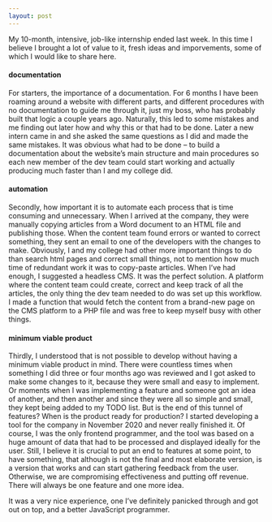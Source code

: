 ```yaml
---
layout: post
---
```

My 10-month, intensive, job-like internship ended last week. In this time I believe I brought a lot of value to it, fresh ideas and imporvements, some of which I would like to share here. 

#### documentation
For starters, the importance of a documentation. For 6 months I have been roaming around a website with different parts, and different procedures with no documentation to guide me through it, just my boss, who has probably built that logic a couple years ago. Naturally, this led to some mistakes and me finding out later how and why this or that had to be done. Later a new intern came in and she asked the same questions as I did and made the same mistakes. It was obvious what had to be done – to build a documentation about the website’s main structure and main procedures so each new member of the dev team could start working and actually producing much faster than I and my college did.

#### automation
Secondly, how important it is to automate each process that is time consuming and unnecessary. When I arrived at the company, they were manually copying articles from a Word document to an HTML file and publishing those. When the content team found errors or wanted to correct something, they sent an email to one of the developers with the changes to make. Obviously, I and my college had other more important things to do than search html pages and correct small things, not to mention how much time of redundant work it was to copy-paste articles. When I’ve had enough, I suggested a headless CMS. It was the perfect solution. A platform where the content team could create, correct and keep track of all the articles, the only thing the dev team needed to do was set up this workflow. I made a function that would fetch the content from a brand-new page on the CMS platform to a PHP file and was free to keep myself busy with other things. 

#### minimum viable product
Thirdly, I understood that is not possible to develop without having a minimum viable product in mind. There were countless times when something I did three or four months ago was reviewed and I got asked to make some changes to it, because they were small and easy to implement. Or moments when I was implementing a feature and someone got an idea of another, and then another and since they were all so simple and small, they kept being added to my TODO list. But is the end of this tunnel of features? When is the product ready for production? I started developing a tool for the company in November 2020 and never really finished it. Of course, I was the only frontend programmer, and the tool was based on a huge amount of data that had to be processed and displayed ideally for the user. Still, I believe it is crucial to put an end to features at some point, to have something, that although is not the final and most elaborate version, is a version that works and can start gathering feedback from the user. Otherwise, we are compromising effectiveness and putting off revenue. There will always be one feature and one more idea.

It was a very nice experience, one I’ve definitely panicked through and got out on top, and a better JavaScript programmer.